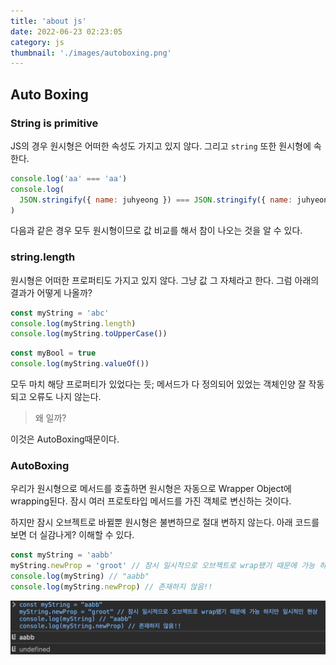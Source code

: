 ```yaml
---
title: 'about js'
date: 2022-06-23 02:23:05
category: js
thumbnail: './images/autoboxing.png'
---
```


## Auto Boxing

### String is primitive

JS의 경우 원시형은 어떠한 속성도 가지고 있지 않다.
그리고 `string` 또한 원시형에 속한다.

```js
console.log('aa' === 'aa')
console.log(
  JSON.stringify({ name: juhyeong }) === JSON.stringify({ name: juhyeong })
)
```

다음과 같은 경우 모두 원시형이므로 값 비교를 해서 참이 나오는 것을 알 수 있다.

### string.length

원시형은 어떠한 프로퍼티도 가지고 있지 않다. 그냥 값 그 자체라고 한다.
그럼 아래의 결과가 어떻게 나올까?

```js
const myString = 'abc'
console.log(myString.length)
console.log(myString.toUpperCase())
```

```js
const myBool = true
console.log(myString.valueOf())
```

모두 마치 해당 프로퍼티가 있었다는 듯; 메서드가 다 정의되어 있었는 객체인양 잘 작동되고 오류도 나지 않는다.

> 왜 일까?

이것은 AutoBoxing때문이다.

### AutoBoxing

우리가 원시형으로 메서드를 호출하면 원시형은 자동으로 Wrapper Object에 wrapping된다. 잠시 여러 프로토타입 메서드를 가진 객체로 변신하는 것이다.

하지만 잠시 오브젝트로 바뀔뿐 원시형은 불변하므로 절대 변하지 않는다.
아래 코드를 보면 더 실감나게? 이해할 수 있다.

```js
const myString = 'aabb'
myString.newProp = 'groot' // 잠시 일시적으로 오브젝트로 wrap됐기 때문에 가능 하지만 일시적인 현상
console.log(myString) // "aabb"
console.log(myString.newProp) // 존재하지 않음!!
```

![newProp](./images/autoboxing.png)
